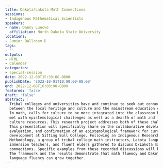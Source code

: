 ```yaml
---
title: Dakota/Lakota Math Connections
sessions:
- Indigenous Mathematical Scientists
speakers:
- name: Danny Luecke
  affiliation: North Dakota State University
locations:
- Junior Ballroom D
tags:
- ''
outputs:
- HTML
- Calendar
categories:
- special-session
date: 2022-12-08T15:30:00-0800
publishDate: '2022-10-01T10:00:00-08:00'
end: 2022-12-08T16:00:00-0800
featured: 'false'
draft: 'false'
abstract: |
  Tribal colleges and universities have and continue to seek out connections
  between the local heritage and culture and the mainstream education content.
  In math, calls for culture to be more integrated into the classroom have been
  met with epistemological challenges as well as a dearth of math and local
  culture resources. This research project addresses both of these challenges.
  This presentation will specifically share on the collaborative development,
  evaluation, and confirmation of an epistemological framework for curriculum
  development at Sitting Bull College. Following an Indigenous Research
  Methodology, a group of tribal college math instructors, Lakota language
  immersion teachers, and fluent elders gathered to discuss D/Lakota math
  connections. Specific examples from these recorded discussions will be shared.
  The framework and the results demonstrate that math fluency and Dakota/Lakota
  language fluency can grow together.
---
```

